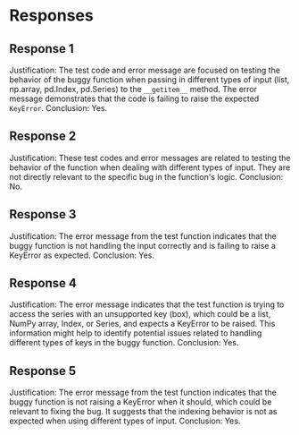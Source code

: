 # Responses
## Response 1
Justification: The test code and error message are focused on testing the behavior of the buggy function when passing in different types of input (list, np.array, pd.Index, pd.Series) to the `__getitem__` method. The error message demonstrates that the code is failing to raise the expected `KeyError`.
Conclusion: Yes.

## Response 2
Justification: These test codes and error messages are related to testing the behavior of the function when dealing with different types of input. They are not directly relevant to the specific bug in the function's logic.
Conclusion: No.

## Response 3
Justification: The error message from the test function indicates that the buggy function is not handling the input correctly and is failing to raise a KeyError as expected.
Conclusion: Yes.

## Response 4
Justification: The error message indicates that the test function is trying to access the series with an unsupported key (box), which could be a list, NumPy array, Index, or Series, and expects a KeyError to be raised. This information might help to identify potential issues related to handling different types of keys in the buggy function.
Conclusion: Yes.

## Response 5
Justification: The error message from the test function indicates that the buggy function is not raising a KeyError when it should, which could be relevant to fixing the bug. It suggests that the indexing behavior is not as expected when using different types of input.
Conclusion: Yes.

